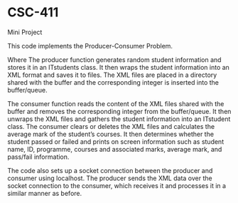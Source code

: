 # CSC-411
Mini Project

This code implements the Producer-Consumer Problem.

Where The producer function generates random student information and stores it in an ITstudents class. It then wraps the student information into an XML format and saves it to files. The XML files are placed in a directory shared with the buffer and the corresponding integer is inserted into the buffer/queue.

The consumer function reads the content of the XML files shared with the buffer and removes the corresponding integer from the buffer/queue. It then unwraps the XML files and gathers the student information into an ITstudent class. The consumer clears or deletes the XML files and calculates the average mark of the student’s courses. It then determines whether the student passed or failed and prints on screen information such as student name, ID, programme, courses and associated marks, average mark, and pass/fail information.

The code also sets up a socket connection between the producer and consumer using localhost. The producer sends the XML data over the socket connection to the consumer, which receives it and processes it in a similar manner as before.

